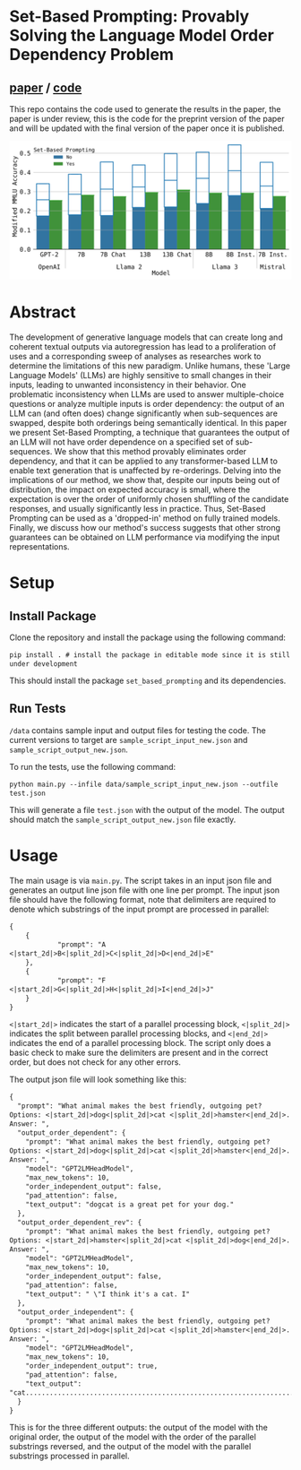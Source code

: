 # Set-Based Prompting: Provably Solving the Language Model Order Dependency Problem

## [paper](https://arxiv.org/abs/2406.06581) / [code](https://github.com/reidmcy/set-based-prompting)

This repo contains the code used to generate the results in the paper, the paper is under review, this is the code for the preprint version of the paper and will be updated with the final version of the paper once it is published.


<p align="center">
  <a href="images/png/mmlu_all_err_plot.png"><img src="images/svg/mmlu_all_err_plot.svg" /></a>
</p>

# Abstract

The development of generative language models that can create long and coherent textual outputs via autoregression has lead to a proliferation of uses and a corresponding sweep of analyses as researches work to determine the limitations of this new paradigm. Unlike humans, these 'Large Language Models' (LLMs) are highly sensitive to small changes in their inputs, leading to unwanted inconsistency in their behavior. One problematic inconsistency when LLMs are used to answer multiple-choice questions or analyze multiple inputs is order dependency: the output of an LLM can (and often does) change significantly when sub-sequences are swapped, despite both orderings being semantically identical. In this paper we present Set-Based Prompting, a technique that guarantees the output of an LLM will not have order dependence on a specified set of sub-sequences. We show that this method provably eliminates order dependency, and that it can be applied to any transformer-based LLM to enable text generation that is unaffected by re-orderings. Delving into the implications of our method, we show that, despite our inputs being out of distribution, the impact on expected accuracy is small, where the expectation is over the order of uniformly chosen shuffling of the candidate responses, and usually significantly less in practice. Thus, Set-Based Prompting can be used as a 'dropped-in' method on fully trained models. Finally, we discuss how our method's success suggests that other strong guarantees can be obtained on LLM performance via modifying the input representations.


# Setup

## Install Package

Clone the repository and install the package using the following command:

```
pip install . # install the package in editable mode since it is still under development
```

This should install the package `set_based_prompting` and its dependencies.

## Run Tests

`/data` contains sample input and output files for testing the code. The current versions to target are `sample_script_input_new.json` and `sample_script_output_new.json`.

To run the tests, use the following command:

```
python main.py --infile data/sample_script_input_new.json --outfile test.json
```

This will generate a file `test.json` with the output of the model. The output should match the `sample_script_output_new.json` file exactly.

# Usage

The main usage is via `main.py`. The script takes in an input json file and generates an output line json file with one line per prompt. The input json file should have the following format, note that delimiters are required to denote which substrings of the input prompt are processed in parallel:

```
{
    {
            "prompt": "A <|start_2d|>B<|split_2d|>C<|split_2d|>D<|end_2d|>E"
    },
    {
            "prompt": "F <|start_2d|>G<|split_2d|>H<|split_2d|>I<|end_2d|>J"
    }
}
```

`<|start_2d|>` indicates the start of a parallel processing block, `<|split_2d|>` indicates the split between parallel processing blocks, and `<|end_2d|>` indicates the end of a parallel processing block. The script only does a basic check to make sure the delimiters are present and in the correct order, but does not check for any other errors.

The output json file will look something like this:

```
{
  "prompt": "What animal makes the best friendly, outgoing pet? Options: <|start_2d|>dog<|split_2d|>cat <|split_2d|>hamster<|end_2d|>. Answer: ",
  "output_order_dependent": {
    "prompt": "What animal makes the best friendly, outgoing pet? Options: <|start_2d|>dog<|split_2d|>cat <|split_2d|>hamster<|end_2d|>. Answer: ",
    "model": "GPT2LMHeadModel",
    "max_new_tokens": 10,
    "order_independent_output": false,
    "pad_attention": false,
    "text_output": "dogcat is a great pet for your dog."
  },
  "output_order_dependent_rev": {
    "prompt": "What animal makes the best friendly, outgoing pet? Options: <|start_2d|>hamster<|split_2d|>cat <|split_2d|>dog<|end_2d|>. Answer: ",
    "model": "GPT2LMHeadModel",
    "max_new_tokens": 10,
    "order_independent_output": false,
    "pad_attention": false,
    "text_output": " \"I think it's a cat. I"
  },
  "output_order_independent": {
    "prompt": "What animal makes the best friendly, outgoing pet? Options: <|start_2d|>dog<|split_2d|>cat <|split_2d|>hamster<|end_2d|>. Answer: ",
    "model": "GPT2LMHeadModel",
    "max_new_tokens": 10,
    "order_independent_output": true,
    "pad_attention": false,
    "text_output": "cat................................................................................................................................................................................................................................................................................................................................................................................................................................................................................................................................"
  }
}
```

This is for the three different outputs: the output of the model with the original order, the output of the model with the order of the parallel substrings reversed, and the output of the model with the parallel substrings processed in parallel.

